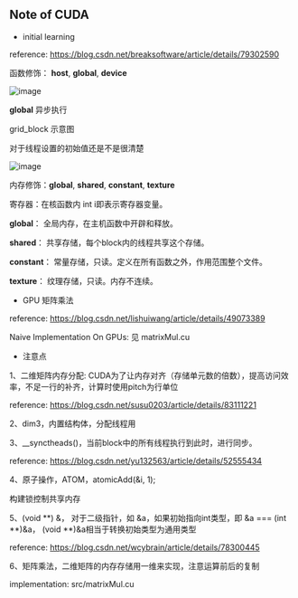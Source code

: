 ﻿## Note of CUDA

+ initial learning

reference: https://blog.csdn.net/breaksoftware/article/details/79302590

函数修饰： __host__, __global__, __device__

![image](https://github.com/Samaritan-Infi/CUDA_KNN/new/master/image/function_decorate.png)

__global__ 异步执行

grid_block 示意图

对于线程设置的初始值还是不是很清楚

![image](https://github.com/Samaritan-Infi/CUDA_KNN/new/master/image/grid_block.png)

内存修饰：__global__, __shared__, __constant__, __texture__

寄存器：在核函数内 int i即表示寄存器变量。

__global__：     全局内存，在主机函数中开辟和释放。

__shared__：     共享存储，每个block内的线程共享这个存储。

__constant__：   常量存储，只读。定义在所有函数之外，作用范围整个文件。

__texture__：    纹理存储，只读。内存不连续。

+ GPU 矩阵乘法 

reference: https://blog.csdn.net/lishuiwang/article/details/49073389

Naive Implementation On GPUs: 见 matrixMul.cu

+ 注意点

1、二维矩阵内存分配: CUDA为了让内存对齐（存储单元数的倍数），提高访问效率，不足一行的补齐，计算时使用pitch为行单位

reference: https://blog.csdn.net/susu0203/article/details/83111221

2、dim3，内置结构体，分配线程用

3、__synctheads()，当前block中的所有线程执行到此时，进行同步。

reference: https://blog.csdn.net/yu132563/article/details/52555434

4、原子操作，ATOM，atomicAdd(&i, 1);

构建锁控制共享内存

5、(void **) &， 对于二级指针，如 &a，如果初始指向int类型，即 &a === (int **)&a， (void **)&a相当于转换初始类型为通用类型

reference: https://blog.csdn.net/wcybrain/article/details/78300445

6、矩阵乘法，二维矩阵的内存存储用一维来实现，注意运算前后的复制

implementation: src/matrixMul.cu

